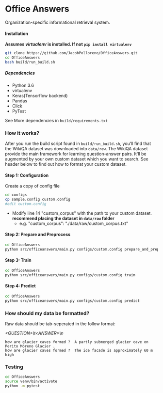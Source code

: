 # Office Answers
Organization-specific informational retrieval system.

#### Installation

**Assumes _virtualenv_ is installed. If not `pip install virtualenv`**

```sh
git clone https://github.com/JacobPolloreno/OfficeAnswers.git
cd OfficeAnswers
bash build/run_build.sh
```

##### Dependencies
- Python 3.6
- virtualenv
- Keras(Tensorflow backend)
- Pandas
- Click
- PyTest

See More dependencies in ``build/requirements.txt``

### How it works?
After you run the build script found in ```build/run_build.sh```, you'll find that the WikiQA dataset was downloaded into ```data/raw```. The WikiQA dataset provide the main framework for learning question-answer pairs. It'll be augmented by your own custom dataset which you want to search. See header below to find out how to format your custom dataset. 


#### Step 1: Configuration

Create a copy of config file
```sh
cd configs
cp sample.config custom.config
#edit custom.config
```
* Modify line 14 "custom_corpus" with the path to your custom dataset. **recommend placing the dataset in ```data/raw``` folder**
	- e.g. "custom_corpus": "./data/raw/custom_corpus.txt"

#### Step 2: Prepare and Preprocess
```sh
cd OfficeAnswers
python src/officeanswers/main.py configs/custom.config prepare_and_preprocess
```

#### Step 3: Train
```sh
cd OfficeAnswers
python src/officeanswers/main.py configs/custom.config train
```

#### Step 4: Predict
```sh
cd OfficeAnswers
python src/officeanswers/main.py configs/custom.config predict
```

### How should my data be formatted?
Raw data should be tab-seperated in the follow format:

_<QUESTION\>\t<ANSWER\>\n_
	
```
how are glacier caves formed ?	A partly submerged glacier cave on Perito Moreno Glacier .
how are glacier caves formed ?	The ice facade is approximately 60 m high
```
### Testing
```sh
cd OfficeAnswers
source venv/bin/activate
python -m pytest
```

